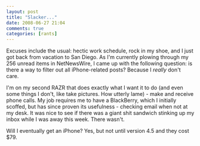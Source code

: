 ```yaml
---
layout: post  
title: "Slacker..."  
date: 2008-06-27 21:04  
comments: true  
categories: [rants]
---
```


Excuses include the usual: hectic work schedule, rock in my shoe, and I just got back from vacation to San Diego. As I'm currently plowing through my 256 unread items in NetNewsWire, I came up with the following question: is there a way to filter out all iPhone-related posts? Because I _really_ don't care. 

I'm on my second RAZR that does exactly what I want it to do (and even some things I don't, like take pictures. How utterly lame) - make and receive phone calls. My job requires me to have a BlackBerry, which I initially scoffed, but has since proven its usefulness - checking email when not at my desk. It was nice to see if there was a giant shit sandwich stinking up my inbox while I was away this week. There wasn't. 

Will I eventually get an iPhone? Yes, but not until version 4.5 and they cost $79.  